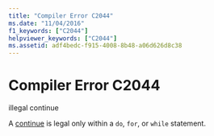 ```yaml
---
title: "Compiler Error C2044"
ms.date: "11/04/2016"
f1_keywords: ["C2044"]
helpviewer_keywords: ["C2044"]
ms.assetid: adf4bedc-f915-4008-8b48-a06d626d8c38
---
```

# Compiler Error C2044

illegal continue

A [continue](../../cpp/continue-statement-cpp.md) is legal only within a `do`, `for`, or `while` statement.